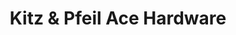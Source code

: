 ---
title: "Kitz & Pfeil Ace Hardware"
url: /fond-du-lac/kitz-und-pfeil-ace-hardware/
shop: Baumarkt
---